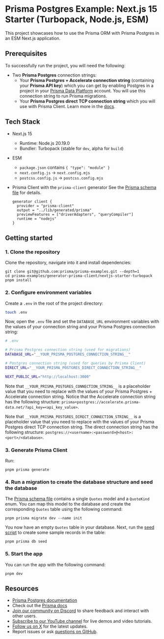 # Prisma Postgres Example: Next.js 15 Starter (Turbopack, Node.js, ESM)

This project showcases how to use the Prisma ORM with Prisma Postgres in an ESM Next.js application.

## Prerequisites

To successfully run the project, you will need the following:

- Two **Prisma Postgres** connection strings:
  - Your **Prisma Postgres + Accelerate connection string** (containing your **Prisma API key**) which you can get by enabling Postgres in a project in your [Prisma Data Platform](https://pris.ly/pdp) account. You will use this connection string to run Prisma migrations.
  - Your **Prisma Postgres direct TCP connection string** which you will use with Prisma Client.
    Learn more in the [docs](https://www.prisma.io/docs/postgres/database/direct-connections).

## Tech Stack

- Next.js 15
  - Runtime: Node.js 20.19.0
  - Bundler: Turbopack (stable for `dev`, alpha for `build`)
- ESM
  - `package.json` contains `{ "type": "module" }`
  - `next.config.js` -> `next.config.mjs`
  - `postcss.config.js` -> `postcss.config.mjs`
- Prisma Client with the `prisma-client` generator
  See the [Prisma schema file](./prisma/schema.prisma) for details.
  
  ```prisma
  generator client {
    provider = "prisma-client"
    output = "../lib/generated/prisma"
    previewFeatures = ["driverAdapters", "queryCompiler"]
    runtime = "nodejs"
  }
  ```

## Getting started

### 1. Clone the repository

Clone the repository, navigate into it and install dependencies:

```
git clone git@github.com:prisma/prisma-examples.git --depth=1
cd prisma-examples/generator-prisma-client/nextjs-starter-turbopack
pnpm install
```

### 2. Configure environment variables

Create a `.env` in the root of the project directory:

```bash
touch .env
```

Now, open the `.env` file and set the `DATABASE_URL` environment variables with the values of your connection string and your Prisma Postgres connection string:

```bash
# .env

# Prisma Postgres connection string (used for migrations)
DATABASE_URL="__YOUR_PRISMA_POSTGRES_CONNECTION_STRING__"

# Postgres connection string (used for queries by Prisma Client)
DIRECT_URL="__YOUR_PRISMA_POSTGRES_DIRECT_CONNECTION_STRING__"

NEXT_PUBLIC_URL="http://localhost:3000"
```

Note that `__YOUR_PRISMA_POSTGRES_CONNECTION_STRING__` is a placeholder value that you need to replace with the values of your Prisma Postgres + Accelerate connection string. Notice that the Accelerate connection string has the following structure: `prisma+postgres://accelerate.prisma-data.net/?api_key=<api_key_value>`.

Note that `__YOUR_PRISMA_POSTGRES_DIRECT_CONNECTION_STRING__` is a placeholder value that you need to replace with the values of your Prisma Postgres direct TCP connection string. The direct connection string has the following structure: `postgres://<username>:<password>@<host>:<port>/<database>`.

### 3. Generate Prisma Client

Run:

```
pnpm prisma generate
```

### 4. Run a migration to create the database structure and seed the database

The [Prisma schema file](./prisma/schema.prisma) contains a single `Quotes` model and a `QuoteKind` enum. You can map this model to the database and create the corresponding `Quotes` table using the following command:

```
pnpm prisma migrate dev --name init
```

You now have an empty `Quotes` table in your database. Next, run the [seed script](./prisma/seed.ts) to create some sample records in the table:

```
pnpm prisma db seed
```

### 5. Start the app

You can run the app with the following command:

```
pnpm dev
```

## Resources

- [Prisma Postgres documentation](https://www.prisma.io/docs/postgres)
- Check out the [Prisma docs](https://www.prisma.io/docs)
- [Join our community on Discord](https://pris.ly/discord?utm_source=github&utm_medium=prisma_examples&utm_content=next_steps_section) to share feedback and interact with other users.
- [Subscribe to our YouTube channel](https://pris.ly/youtube?utm_source=github&utm_medium=prisma_examples&utm_content=next_steps_section) for live demos and video tutorials.
- [Follow us on X](https://pris.ly/x?utm_source=github&utm_medium=prisma_examples&utm_content=next_steps_section) for the latest updates.
- Report issues or ask [questions on GitHub](https://pris.ly/github?utm_source=github&utm_medium=prisma_examples&utm_content=next_steps_section).
